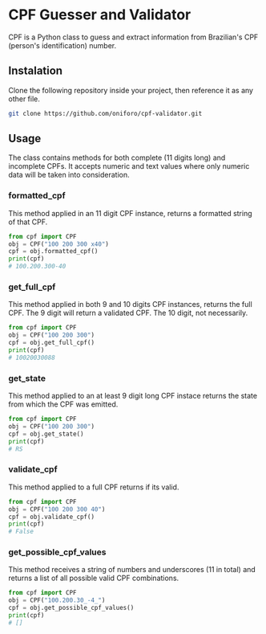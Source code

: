 # CPF Guesser and Validator

CPF is a Python class to guess and extract information from Brazilian's CPF (person's identification) number.

## Instalation

Clone the following repository inside your project, then reference it as any other file.

```bash
git clone https://github.com/oniforo/cpf-validator.git
```

## Usage

The class contains methods for both complete (11 digits long) and incomplete CPFs.
It accepts numeric and text values where only numeric data will be taken into consideration.

### formatted_cpf
This method applied in an 11 digit CPF instance, returns a formatted string of that CPF.
```python
from cpf import CPF
obj = CPF("100 200 300 x40")
cpf = obj.formatted_cpf()
print(cpf)
# 100.200.300-40
```

### get_full_cpf
This method applied in both 9 and 10 digits CPF instances, returns the full CPF.
The 9 digit will return a validated CPF. The 10 digit, not necessarily.
```python
from cpf import CPF
obj = CPF("100 200 300")
cpf = obj.get_full_cpf()
print(cpf)
# 10020030088
```

### get_state
This method applied to an at least 9 digit long CPF instace returns the state from which the CPF was emitted.
```python
from cpf import CPF
obj = CPF("100 200 300")
cpf = obj.get_state()
print(cpf)
# RS
```

### validate_cpf
This method applied to a full CPF returns if its valid.
```python
from cpf import CPF
obj = CPF("100 200 300 40")
cpf = obj.validate_cpf()
print(cpf)
# False
```

### get_possible_cpf_values
This method receives a string of numbers and underscores (11 in total) and returns a list of all possible valid CPF combinations.
```python
from cpf import CPF
obj = CPF("100.200.30_-4_")
cpf = obj.get_possible_cpf_values()
print(cpf)
# []
```